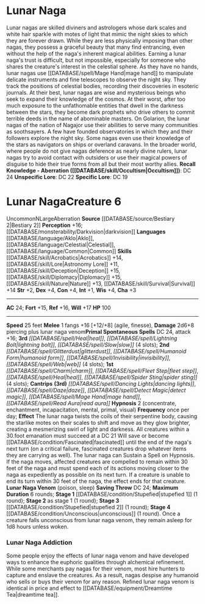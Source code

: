 ﻿---
ac: '24'
alignment: N
charisma: '+3'
constitution: '+4'
creature_ability:
- Hypnosis
- Lunar Naga Venom
creature_family: '[[DATABASE/monsterfamily/Naga|Naga]]'
dexterity: '+4'
fortitude: '+15'
hp: '100'
id: '736'
intelligence: '+1'
land_speed: '25'
language:
- '[[DATABASE/language/Aklo|Aklo]]'
- '[[DATABASE/language/Celestial|Celestial]]'
- '[[DATABASE/language/Common|Common]]'
level: '6'
max_speed: '25'
name: Lunar Naga
perception: '+16'
rarity: Uncommon
reflex: '+16'
sense:
- '[[DATABASE/monsterability/Darkvision|darkvision]]'
size: Large
skill:
- '[[DATABASE/skill/Acrobatics|Acrobatics]] +14'
- '[[DATABASE/skill/Lore|Astronomy Lore]] +11'
- '[[DATABASE/skill/Deception|Deception]] +15'
- '[[DATABASE/skill/Diplomacy|Diplomacy]] +15'
- '[[DATABASE/skill/Nature|Nature]] +13'
- '[[DATABASE/skill/Survival|Survival]] +14'
source: '[[DATABASE/source/Bestiary 2|Bestiary 2]]'
speed:
- 25 feet
spell:
- '[[DATABASE/spell/Charm|Charm]]'
- '[[DATABASE/spell/Dancing Lights|DancingLights]]'
- '[[DATABASE/spell/Daze|Daze]]'
- '[[DATABASE/spell/Detect Magic|Detect Magic]]'
- '[[DATABASE/spell/Fleet Step|Fleet Step]]'
- '[[DATABASE/spell/Glitterdust|Glitterdust]]'
- '[[DATABASE/spell/Heal|Heal]]'
- '[[DATABASE/spell/Humanoid Form|Humanoid Form]]'
- '[[DATABASE/spell/Invisibility|Invisibility]]'
- '[[DATABASE/spell/Lightning Bolt|Lightning Bolt]]'
- '[[DATABASE/spell/Mage Hand|Mage Hand]]'
- '[[DATABASE/spell/Read Aura|Read Aura]]'
- '[[DATABASE/spell/Slow|Slow]]'
- '[[DATABASE/spell/Spider Sting|Spider Sting]]'
- '[[DATABASE/spell/Web|Web]]'
strength: '+2'
strength_req: '2'
strongest_save:
- Will
trait:
- '[[DATABASE/trait/Aberration|Aberration]]'
- '[[DATABASE/trait/Uncommon|Uncommon]]'
type: Creature
vision: Darkvision
weakest_save:
- Fortitude
will: '+17'
wisdom: '+4'

---
# Lunar Naga

Lunar nagas are skilled diviners and astrologers whose dark scales and white hair sparkle with motes of light that mimic the night skies to which they are forever drawn. While they are less physically imposing than other nagas, they possess a graceful beauty that many find entrancing, even without the help of the naga's inherent magical abilities. Earning a lunar naga's trust is difficult, but not impossible, especially for someone who shares the creature's interest in the celestial sphere.
 As they have no hands, lunar nagas use [[DATABASE/spell/Mage Hand|mage hand]] to manipulate delicate instruments and fine telescopes to observe the night sky. They track the positions of celestial bodies, recording their discoveries in esoteric journals. At their best, lunar nagas are wise and mysterious beings who seek to expand their knowledge of the cosmos. At their worst, after too much exposure to the unfathomable entities that dwell in the darkness between the stars, they become dark prophets who drive others to commit terrible deeds in the name of abominable masters.
 On Golarion, the lunar nagas of the nation of Nagajor use their abilities to serve many communities as soothsayers. A few have founded observatories in which they and their followers explore the night sky. Some nagas even use their knowledge of the stars as navigators on ships or overland caravans. In the broader world, where people do not give nagas deference as nearly divine rulers, lunar nagas try to avoid contact with outsiders or use their magical powers of disguise to hide their true forms from all but their most worthy allies.
**Recall Knowledge - Aberration ([[DATABASE/skill/Occultism|Occultism]])**: DC 24
**Unspecific Lore**: DC 22
**Specific Lore**: DC 19

# Lunar Naga<span class="item-type">Creature 6</span>

<span class="trait-uncommon item-trait">Uncommon</span><span class="trait-alignment item-trait">N</span><span class="trait-size item-trait">Large</span><span class="item-trait">Aberration</span>
**Source** [[DATABASE/source/Bestiary 2|Bestiary 2]] 
**Perception** +16; [[DATABASE/monsterability/Darkvision|darkvision]]
**Languages** [[DATABASE/language/Aklo|Aklo]], [[DATABASE/language/Celestial|Celestial]], [[DATABASE/language/Common|Common]]
**Skills** [[DATABASE/skill/Acrobatics|Acrobatics]] +14, [[DATABASE/skill/Lore|Astronomy Lore]] +11, [[DATABASE/skill/Deception|Deception]] +15, [[DATABASE/skill/Diplomacy|Diplomacy]] +15, [[DATABASE/skill/Nature|Nature]] +13, [[DATABASE/skill/Survival|Survival]] +14
**Str** +2, **Dex** +4, **Con** +4, **Int** +1, **Wis** +4, **Cha** +3

---
**AC** 24; **Fort** +15, **Ref** +16, **Will** +17
**HP** 100

---
**Speed** 25 feet
<span class="in-box-ability">**Melee** <span class="action-icon">1</span> fangs +16 [+12/+8] (agile, finesse), **Damage** 2d6+8 piercing plus lunar naga venom</span>**Primal Spontaneous Spells** DC 24, attack +16; **3rd** _[[DATABASE/spell/Heal|heal]]_, _[[DATABASE/spell/Lightning Bolt|lightning bolt]]_, _[[DATABASE/spell/Slow|slow]]_ (4 slots); **2nd** _[[DATABASE/spell/Glitterdust|glitterdust]]_, _[[DATABASE/spell/Humanoid Form|humanoid form]]_, _[[DATABASE/spell/Invisibility|invisibility]]_, _[[DATABASE/spell/Web|web]]_ (4 slots); **1st** _[[DATABASE/spell/Charm|charm]]_, _[[DATABASE/spell/Fleet Step|fleet step]]_, _[[DATABASE/spell/Heal|heal]]_, _[[DATABASE/spell/Spider Sting|spider sting]]_ (4 slots); **Cantrips** **(3rd)** _[[DATABASE/spell/Dancing Lights|dancing lights]]_, _[[DATABASE/spell/Daze|daze]]_, _[[DATABASE/spell/Detect Magic|detect magic]]_, _[[DATABASE/spell/Mage Hand|mage hand]]_, _[[DATABASE/spell/Read Aura|read aura]]_
<span class="in-box-ability">**Hypnosis** <span class="action-icon">2</span> (concentrate, enchantment, incapacitation, mental, primal, visual) **Frequency** once per day; **Effect** The lunar naga twists the coils of their serpentine body, causing the starlike motes on their scales to shift and move as they glow brighter, creating a mesmerizing swirl of light and darkness. All creatures within a 30.foot emanation must succeed at a DC 21 Will save or become [[DATABASE/condition/Fascinated|fascinated]] until the end of the naga's next turn (on a critical failure, fascinated creatures drop whatever items they are carrying as well). The lunar naga can Sustain a Spell on Hypnosis. If the naga moves, affected creatures are compelled to remain within 30 feet of the naga and must spend each of its actions moving closer to the naga as expediently as possible on its next turn. If a creature is unable to end its turn within 30 feet of the naga, the effect ends for that creature.
</span><span class="in-box-ability">**Lunar Naga Venom** (poison, sleep) **Saving Throw** DC 24; **Maximum Duration** 6 rounds; **Stage 1** [[DATABASE/condition/Stupefied|stupefied 1]] (1 round); **Stage 2** as stage 1 (1 round); **Stage 3** [[DATABASE/condition/Stupefied|stupefied 2]] (1 round); **Stage 4** [[DATABASE/condition/Unconscious|unconscious]] (1 round). Once a creature falls unconscious from lunar naga venom, they remain asleep for 1d8 hours unless woken.</span>

###  Lunar Naga Addiction

Some people enjoy the effects of lunar naga venom and have developed ways to enhance the euphoric qualities through alchemical refinement. While some merchants pay nagas for their venom, most hire hunters to capture and enslave the creatures. As a result, nagas despise any humanoid who sells or buys their venom for any reason. Refined lunar naga venom is identical in price and effect to [[DATABASE/equipment/Dreamtime Tea|dreamtime tea]].